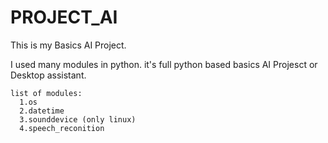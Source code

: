# PROJECT_AI
This is my Basics AI Project.

I used many modules in python. it's full python based basics AI Projesct or Desktop assistant.
```
list of modules:
  1.os
  2.datetime
  3.sounddevice (only linux)
  4.speech_reconition
```
